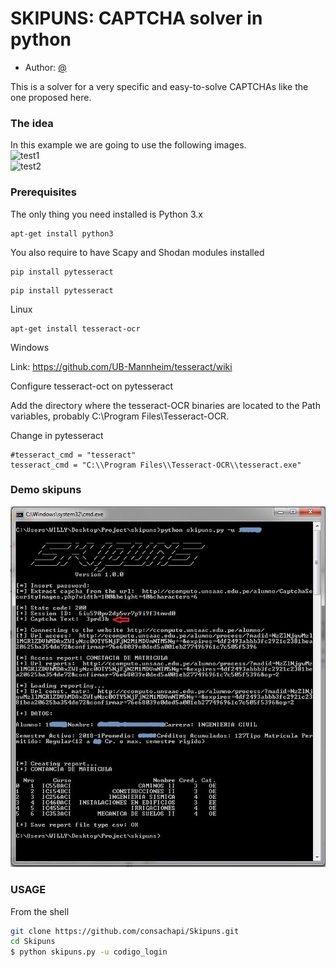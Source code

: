 # SKIPUNS: CAPTCHA solver in python

* Author: [@](consachapi@gmail.com)

This is a solver for a very specific and easy-to-solve CAPTCHAs like the one proposed here.

### The idea
In this example we are going to use the following images.       
![](/test1.jpg?raw=true "test1")    
![](/test2.jpg?raw=true "test2")

### Prerequisites

The only thing you need installed is Python 3.x

```
apt-get install python3
```

You also require to have Scapy and Shodan modules installed
```
pip install pytesseract
```

```
pip install pytesseract
```

Linux

```
apt-get install tesseract-ocr
```

Windows

Link: https://github.com/UB-Mannheim/tesseract/wiki

Configure tesseract-oct on pytesseract

Add the directory where the tesseract-OCR binaries are located to the Path variables, probably C:\Program Files\Tesseract-OCR.

Change in pytesseract

```
#tesseract_cmd = "tesseract"
tesseract_cmd = "C:\\Program Files\\Tesseract-OCR\\tesseract.exe"
```


### Demo skipuns

![](/demo.jpg?raw=true "Demo")


### USAGE 
From the shell

```bash
git clone https://github.com/consachapi/Skipuns.git
cd Skipuns
$ python skipuns.py -u codigo_login   

```
